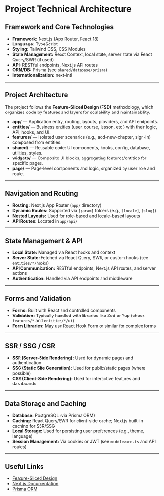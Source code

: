 # Project Technical Architecture

## Framework and Core Technologies

- **Framework:** Next.js (App Router, React 18)
- **Language:** TypeScript
- **Styling:** Tailwind CSS, CSS Modules
- **State Management:** React Context, local state, server state via React Query/SWR (if used)
- **API:** RESTful endpoints, Next.js API routes
- **ORM/DB:** Prisma (see `shared/database/prisma`)
- **Internationalization:** next-intl

---

## Project Architecture

The project follows the **Feature-Sliced Design (FSD)** methodology, which organizes code by features and layers for scalability and maintainability.

- **app/** — Application entry, routing, layouts, providers, and API endpoints.
- **entities/** — Business entities (user, course, lesson, etc.) with their logic, API, hooks, and UI.
- **features/** — Isolated user scenarios (e.g., add-new-chapter, sign-in) composed from entities.
- **shared/** — Reusable code: UI components, hooks, config, database, utilities, styles.
- **widgets/** — Composite UI blocks, aggregating features/entities for specific pages.
- **page/** — Page-level components and logic, organized by user role and route.

---

## Navigation and Routing

- **Routing:** Next.js App Router (`app/` directory)
- **Dynamic Routes:** Supported via `[param]` folders (e.g., `[locale]`, `[slug]`)
- **Nested Layouts:** Used for role-based and locale-based layouts
- **API Routes:** Located in `app/api/`

---

## State Management & API

- **Local State:** Managed via React hooks and context
- **Server State:** Fetched via React Query, SWR, or custom hooks (see `entities/*/hooks`)
- **API Communication:** RESTful endpoints, Next.js API routes, and server actions
- **Authentication:** Handled via API endpoints and middleware

---

## Forms and Validation

- **Forms:** Built with React and controlled components
- **Validation:** Typically handled with libraries like Zod or Yup (check `features/*` and `entities/*/ui`)
- **Form Libraries:** May use React Hook Form or similar for complex forms

---

## SSR / SSG / CSR

- **SSR (Server-Side Rendering):** Used for dynamic pages and authentication
- **SSG (Static Site Generation):** Used for public/static pages (where possible)
- **CSR (Client-Side Rendering):** Used for interactive features and dashboards

---

## Data Storage and Caching

- **Database:** PostgreSQL (via Prisma ORM)
- **Caching:** React Query/SWR for client-side cache; Next.js built-in caching for SSR/SSG
- **Local Storage:** Used for persisting user preferences (e.g., theme, language)
- **Session Management:** Via cookies or JWT (see `middleware.ts` and API routes)

---

## Useful Links

- [Feature-Sliced Design](https://feature-sliced.design/)
- [Next.js Documentation](https://nextjs.org/docs)
- [Prisma ORM](https://www.prisma.io/docs)